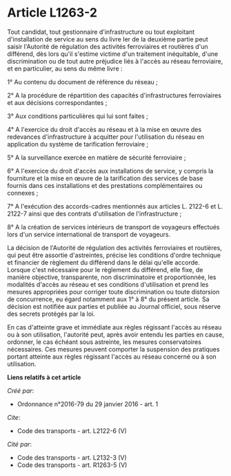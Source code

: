 # Article L1263-2

Tout candidat, tout gestionnaire d'infrastructure ou tout exploitant d'installation de service au sens du livre Ier de la
deuxième partie peut saisir l'Autorité de régulation des activités ferroviaires et routières d'un différend, dès lors qu'il
s'estime victime d'un traitement inéquitable, d'une discrimination ou de tout autre préjudice liés à l'accès au réseau
ferroviaire, et en particulier, au sens du même livre : 

1° Au contenu du document de référence du réseau ; 

2° A la procédure de répartition des capacités d'infrastructures ferroviaires et aux décisions correspondantes ; 

3° Aux conditions particulières qui lui sont faites ; 

4° A l'exercice du droit d'accès au réseau et à la mise en œuvre des redevances d'infrastructure à acquitter pour
l'utilisation du réseau en application du système de tarification ferroviaire ; 

5° A la surveillance exercée en matière de sécurité ferroviaire ; 

6° A l'exercice du droit d'accès aux installations de service, y compris la fourniture et la mise en œuvre de la tarification
des services de base fournis dans ces installations et des prestations complémentaires ou connexes ; 

7° A l'exécution des accords-cadres mentionnés aux articles L. 2122-6 et L. 2122-7 ainsi que des contrats d'utilisation de
l'infrastructure ; 

8° A la création de services intérieurs de transport de voyageurs effectués lors d'un service international de transport de
voyageurs. 

La décision de l'Autorité de régulation des activités ferroviaires et routières, qui peut être assortie d'astreintes, précise
les conditions d'ordre technique et financier de règlement du différend dans le délai qu'elle accorde. Lorsque c'est
nécessaire pour le règlement du différend, elle fixe, de manière objective, transparente, non discriminatoire et
proportionnée, les modalités d'accès au réseau et ses conditions d'utilisation et prend les mesures appropriées pour corriger
toute discrimination ou toute distorsion de concurrence, eu égard notamment aux 1° à 8° du présent article. Sa décision est
notifiée aux parties et publiée au Journal officiel, sous réserve des secrets protégés par la loi. 

En cas d'atteinte grave et immédiate aux règles régissant l'accès au réseau ou à son utilisation, l'autorité peut, après
avoir entendu les parties en cause, ordonner, le cas échéant sous astreinte, les mesures conservatoires nécessaires. Ces
mesures peuvent comporter la suspension des pratiques portant atteinte aux règles régissant l'accès au réseau concerné ou à
son utilisation.

**Liens relatifs à cet article**

_Créé par_:

  - Ordonnance n°2016-79 du 29 janvier 2016 - art. 1

_Cite_:

  - Code des transports - art. L2122-6 (V)

_Cité par_:

  - Code des transports - art. L2132-3 (V)
  - Code des transports - art. R1263-5 (V)
